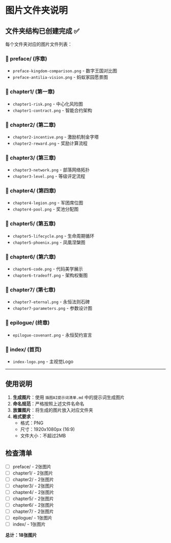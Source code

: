 # 图片文件夹说明

## 文件夹结构已创建完成 ✅

每个文件夹对应的图片文件列表：

### 📁 preface/ (序章)
- `preface-kingdom-comparison.png` - 数字王国对比图
- `preface-antilia-vision.png` - 蚂蚁家园愿景图

### 📁 chapter1/ (第一章)
- `chapter1-risk.png` - 中心化风险图
- `chapter1-contract.png` - 智能合约架构

### 📁 chapter2/ (第二章)
- `chapter2-incentive.png` - 激励机制金字塔
- `chapter2-reward.png` - 奖励计算流程

### 📁 chapter3/ (第三章)
- `chapter3-network.png` - 部落网络拓扑
- `chapter3-level.png` - 等级评定流程

### 📁 chapter4/ (第四章)
- `chapter4-legion.png` - 军团席位图
- `chapter4-pool.png` - 奖池分配图

### 📁 chapter5/ (第五章)
- `chapter5-lifecycle.png` - 生命周期循环
- `chapter5-phoenix.png` - 凤凰涅槃图

### 📁 chapter6/ (第六章)
- `chapter6-code.png` - 代码美学展示
- `chapter6-tradeoff.png` - 架构权衡图

### 📁 chapter7/ (第七章)
- `chapter7-eternal.png` - 永恒法则石碑
- `chapter7-parameters.png` - 参数设计图

### 📁 epilogue/ (终章)
- `epilogue-covenant.png` - 永恒契约宣言

### 📁 index/ (首页)
- `index-logo.png` - 主视觉Logo

---

## 使用说明

1. **生成图片**：使用 `插图AI提示词清单.md` 中的提示词生成图片
2. **命名规范**：严格按照上述文件名命名
3. **放置图片**：将生成的图片放入对应文件夹
4. **格式要求**：
   - 格式：PNG
   - 尺寸：1920x1080px (16:9)
   - 文件大小：不超过2MB

## 检查清单

- [ ] preface/ - 2张图片
- [ ] chapter1/ - 2张图片
- [ ] chapter2/ - 2张图片
- [ ] chapter3/ - 2张图片
- [ ] chapter4/ - 2张图片
- [ ] chapter5/ - 2张图片
- [ ] chapter6/ - 2张图片
- [ ] chapter7/ - 2张图片
- [ ] epilogue/ - 1张图片
- [ ] index/ - 1张图片

**总计：18张图片**